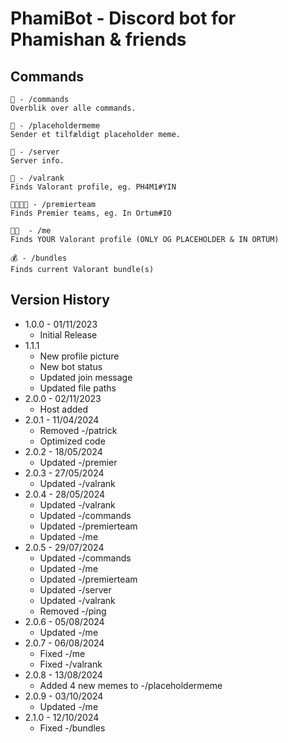 # PhamiBot - Discord bot for Phamishan & friends

## Commands

```
🤖 - /commands
Overblik over alle commands.

🤣 - /placeholdermeme
Sender et tilfældigt placeholder meme.

📜 - /server
Server info.

🔫 - /valrank
Finds Valorant profile, eg. PH4M1#YIN

👨‍👨‍👦‍👦 - /premierteam
Finds Premier teams, eg. In Ortum#IO

🫵🏾  - /me
Finds YOUR Valorant profile (ONLY OG PLACEHOLDER & IN ORTUM)

💰 - /bundles
Finds current Valorant bundle(s)
```

## Version History

-   1.0.0 - 01/11/2023
    -   Initial Release
-   1.1.1
    -   New profile picture
    -   New bot status
    -   Updated join message
    -   Updated file paths
-   2.0.0 - 02/11/2023
    -   Host added
-   2.0.1 - 11/04/2024
    -   Removed -/patrick
    -   Optimized code
-   2.0.2 - 18/05/2024
    -   Updated -/premier
-   2.0.3 - 27/05/2024
    -   Updated -/valrank
-   2.0.4 - 28/05/2024
    -   Updated -/valrank
    -   Updated -/commands
    -   Updated -/premierteam
    -   Updated -/me
-   2.0.5 - 29/07/2024
    -   Updated -/commands
    -   Updated -/me
    -   Updated -/premierteam
    -   Updated -/server
    -   Updated -/valrank
    -   Removed -/ping
-   2.0.6 - 05/08/2024
    -   Updated -/me
-   2.0.7 - 06/08/2024
    -   Fixed -/me
    -   Fixed -/valrank
-   2.0.8 - 13/08/2024
    -   Added 4 new memes to -/placeholdermeme
-   2.0.9 - 03/10/2024
    -   Updated -/me
-   2.1.0 - 12/10/2024
    -   Fixed -/bundles
